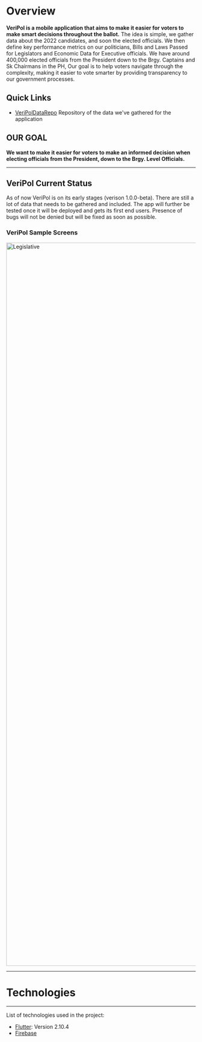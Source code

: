 # Overview
**VeriPol is a mobile application that aims to make it easier for voters to make smart decisions throughout the ballot.** 
The idea is simple, we gather data about the 2022 candidates, and soon the elected officials. We then define key performance metrics on our politicians, Bills and Laws Passed for Legislators and Economic Data for Executive officials. We have around 400,000 elected officials from the President down to the Brgy. Captains and Sk Chairmans in the PH, Our goal is to help voters navigate through the complexity, making it easier to vote smarter by providing transparency to our government processes.

## Quick Links
* [VeriPolDataRepo](https://github.com/Lion1446/Veripol_Data)
Repository of the data we've gathered for the application






## OUR GOAL
**We want to make it easier for voters to make an informed decision when electing officials from the President, down to the Brgy. Level Officials.**

***
## VeriPol Current Status
As of now VeriPol is on its early stages (verison 1.0.0-beta). There are still a lot of data that needs to be gathered and included. The app will further be tested once it will be deployed and gets its first end users. Presence of bugs will not be denied but will be fixed as soon as possible. 

### VeriPol Sample Screens
<img width="1920" alt="Legislative" src="https://user-images.githubusercontent.com/85066839/160743760-6fe8bb31-85ac-46b3-b3b2-3541fa38e752.png">




***
# Technologies
***
List of technologies used in the project:
* [Flutter](https://flutter.dev/): Version 2.10.4
* [Firebase](https://firebase.google.com/)














